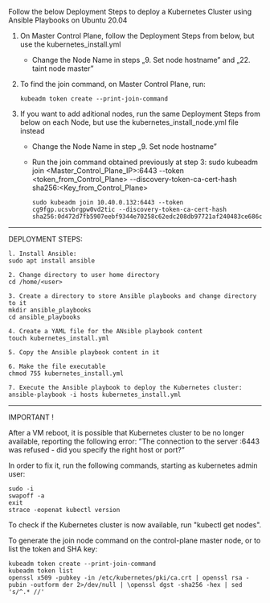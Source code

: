 Follow the below Deployment Steps to deploy a Kubernetes Cluster using Ansible Playbooks on Ubuntu 20.04

1. On Master Control Plane, follow the Deployment Steps from below, but use the kubernetes_install.yml
   	- Change the Node Name in steps „9. Set node hostname” and „22. taint node master”
   	  
3. To find the join command, on Master Control Plane, run:

       kubeadm token create --print-join-command
   
4. If you want to add aditional nodes, run the same Deployment Steps from below on each Node, but use the kubernetes_install_node.yml file instead
   	- Change the Node Name in step „9. Set node hostname”
   	- Run the join command obtained previously at step 3:
   	  	sudo kubeadm join <Master_Control_Plane_IP>:6443 --token <token_from_Control_Plane> --discovery-token-ca-cert-hash sha256:<Key_from_Control_Plane>
  
          sudo kubeadm join 10.40.0.132:6443 --token cg9fgp.ucsvbrgpw0vd2tic --discovery-token-ca-cert-hash sha256:0d472d7fb5907eebf9344e70258c62edc208db97721af240483ce686c8a6b5ab

   
_____________________________________________________________________________________________________________________________________________________________________________________________________________________________________________________________________

DEPLOYMENT STEPS:

    l. Install Ansible:
    sudo apt install ansible

    2. Change directory to user home directory
    cd /home/<user>
     
    3. Create a directory to store Ansible playbooks and change directory to it
    mkdir ansible_playbooks
    cd ansible_playbooks
     
    4. Create a YAML file for the ANsible playbook content
    touch kubernetes_install.yml
     
    5. Copy the Ansible playbook content in it
        
    6. Make the file executable
    chmod 755 kubernetes_install.yml
	
    7. Execute the Ansible playbook to deploy the Kubernetes cluster:
    ansible-playbook -i hosts kubernetes_install.yml
_____________________________________________________________________________________________________________________________________________________________________________________________________________________________________________________________________


IMPORTANT !

After a VM reboot, it is possible that Kubernetes cluster to be no longer available, reporting the following error:
	”The connection to the server <node>:6443 was refused - did you specify the right host or port?”

 In order to fix it, run the following commands, starting as kubernetes admin user:
 
    sudo -i
    swapoff -a
    exit
    strace -eopenat kubectl version

To check if the Kubernetes cluster is now available, run "kubectl get nodes".

To generate the join node command on the control-plane master node, or to list the token and SHA key:

    kubeadm token create --print-join-command
    kubeadm token list
    openssl x509 -pubkey -in /etc/kubernetes/pki/ca.crt | openssl rsa -pubin -outform der 2>/dev/null | \openssl dgst -sha256 -hex | sed 's/^.* //'

